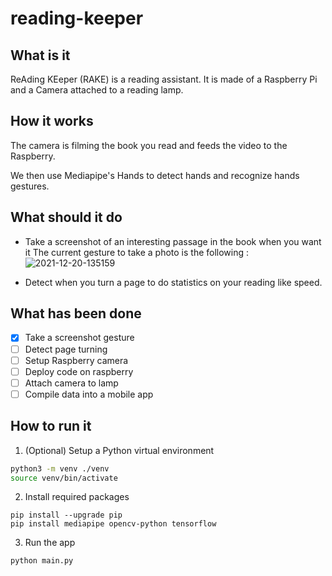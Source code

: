 # reading-keeper
## What is it
ReAding KEeper (RAKE) is a reading assistant. 
It is made of a Raspberry Pi and a Camera attached to a reading lamp.

## How it works
The camera is filming the book you read and feeds the video to the Raspberry.

We then use Mediapipe's Hands to detect hands and recognize hands gestures.

## What should it do
  - Take a screenshot of an interesting passage in the book when you want it
  The current gesture to take a photo is the following :
  ![2021-12-20-135159](https://user-images.githubusercontent.com/39133219/146770459-585ea224-f36c-474c-a5f1-ac0ba1aa2fb4.jpg)

  - Detect when you turn a page to do statistics on your reading like speed.

## What has been done

- [x] Take a screenshot gesture
- [ ] Detect page turning
- [ ] Setup Raspberry camera
- [ ] Deploy code on raspberry
- [ ] Attach camera to lamp
- [ ] Compile data into a mobile app

## How to run it

1. (Optional) Setup a Python virtual environment

```bash
python3 -m venv ./venv
source venv/bin/activate
```

2. Install required packages

``` 
pip install --upgrade pip
pip install mediapipe opencv-python tensorflow
```

3. Run the app

``` 
python main.py
```

